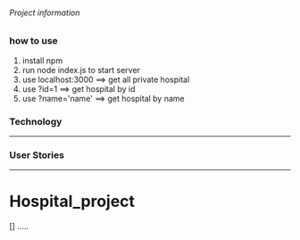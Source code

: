 ###### Project information
### how to use 
1. install npm 
2. run node index.js to start server
3. use localhost:3000 ==> get all private hospital
4. use ?id=1 ==> get hospital by id 
5. use ?name='name' ==> get hospital by name
### Technology

---

### User Stories

---

# Hospital_project

[] .....